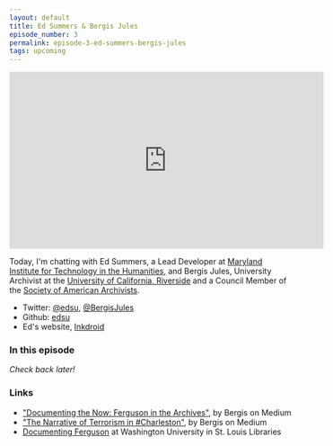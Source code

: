 ```yaml
---
layout: default
title: Ed Summers & Bergis Jules
episode_number: 3
permalink: episode-3-ed-summers-bergis-jules
tags: upcoming
---
```


<iframe width="560" height="315" src="https://www.youtube.com/embed/vFhsPa2gNQA" frameborder="0" allowfullscreen></iframe>

Today, I'm chatting with Ed Summers, a Lead Developer at [Maryland Institute for Technology in the Humanities](http://mith.umd.edu), and Bergis Jules, University Archivist at the [University of California, Riverside](http://library.ucr.edu/) and a Council Member of the [Society of American Archivists](http://www2.archivists.org/).

* Twitter: [@edsu](https://twitter.com/edsu), [@BergisJules](https://twitter.com/BergisJules)
* Github: [edsu](https://github.com/edsu)
* Ed's website, [Inkdroid](http://inkdroid.org/)


<h3>In this episode</h3>

_Check back later!_

<h3>Links</h3>

* ["Documenting the Now: Ferguson in the Archives"](https://medium.com/on-archivy/documenting-the-now-ferguson-in-the-archives-adcdbe1d5788), by Bergis on Medium
* ["The Narrative of Terrorism in #Charleston"](https://medium.com/on-archivy/the-narrative-of-terrorism-in-charleston-b8bd79d81741), by Bergis on Medium
* [Documenting Ferguson](http://digital.wustl.edu/ferguson/) at Washington University in St. Louis Libraries